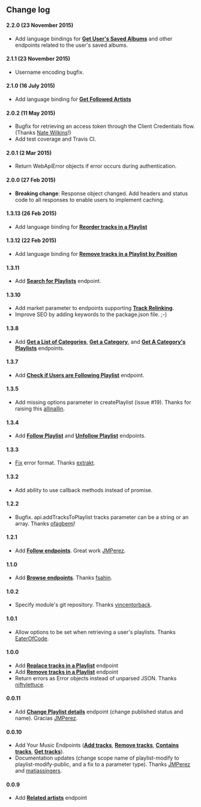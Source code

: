 ## Change log

#### 2.2.0 (23 November 2015)
- Add language bindings for **[Get User's Saved Albums](https://developer.spotify.com/web-api/get-users-saved-albums/)** and other endpoints related to the user's saved albums.

#### 2.1.1 (23 November 2015)
- Username encoding bugfix.

#### 2.1.0 (16 July 2015)
- Add language binding for **[Get Followed Artists](https://developer.spotify.com/web-api/get-followed-artists/)**

#### 2.0.2 (11 May 2015)
- Bugfix for retrieving an access token through the Client Credentials flow. (Thanks [Nate Wilkins](https://github.com/Nate-Wilkins)!)
- Add test coverage and Travis CI.

#### 2.0.1 (2 Mar 2015)
- Return WebApiError objects if error occurs during authentication.

#### 2.0.0 (27 Feb 2015)
- **Breaking change**: Response object changed. Add headers and status code to all responses to enable users to implement caching.

#### 1.3.13 (26 Feb 2015)
- Add language binding for **[Reorder tracks in a Playlist](https://developer.spotify.com/web-api/reorder-playlists-tracks/)**

#### 1.3.12 (22 Feb 2015)
- Add language binding for **[Remove tracks in a Playlist by Position](https://developer.spotify.com/web-api/remove-tracks-playlist/)**

#### 1.3.11
- Add **[Search for Playlists](https://developer.spotify.com/web-api/search-item/)** endpoint.

#### 1.3.10
- Add market parameter to endpoints supporting **[Track Relinking](https://developer.spotify.com/web-api/track-relinking-guide/)**.
- Improve SEO by adding keywords to the package.json file. ;-)

#### 1.3.8
- Add **[Get a List of Categories](https://developer.spotify.com/web-api/get-list-categories/)**, **[Get a Category](https://developer.spotify.com/web-api/get-category/)**, and **[Get A Category's Playlists](https://developer.spotify.com/web-api/get-categorys-playlists/)** endpoints.

#### 1.3.7
- Add **[Check if Users are Following Playlist](https://developer.spotify.com/web-api/check-user-following-playlist/)** endpoint.

#### 1.3.5
- Add missing options parameter in createPlaylist (issue #19). Thanks for raising this [allinallin](https://github.com/allinallin).

#### 1.3.4
- Add **[Follow Playlist](https://developer.spotify.com/web-api/follow-playlist/)** and **[Unfollow Playlist](https://developer.spotify.com/web-api/unfollow-playlist/)** endpoints.

#### 1.3.3
- [Fix](https://github.com/thelinmichael/spotify-web-api-node/pull/18) error format. Thanks [extrakt](https://github.com/extrakt).

#### 1.3.2
- Add ability to use callback methods instead of promise.

#### 1.2.2
- Bugfix. api.addTracksToPlaylist tracks parameter can be a string or an array. Thanks [ofagbemi](https://github.com/ofagbemi)!

#### 1.2.1
- Add **[Follow endpoints](https://developer.spotify.com/web-api/web-api-follow-endpoints/)**. Great work [JMPerez](https://github.com/JMPerez).

#### 1.1.0
- Add **[Browse endpoints](https://developer.spotify.com/web-api/browse-endpoints/)**. Thanks [fsahin](https://github.com/fsahin).

#### 1.0.2
- Specify module's git repository. Thanks [vincentorback](https://github.com/vincentorback).

#### 1.0.1
- Allow options to be set when retrieving a user's playlists. Thanks [EaterOfCode](https://github.com/EaterOfCode).

#### 1.0.0

- Add **[Replace tracks in a Playlist](https://developer.spotify.com/web-api/replace-playlists-tracks/)** endpoint
- Add **[Remove tracks in a Playlist](https://developer.spotify.com/web-api/remove-tracks-playlist/)** endpoint
- Return errors as Error objects instead of unparsed JSON. Thanks [niftylettuce](https://github.com/niftylettuce).

#### 0.0.11

- Add **[Change Playlist details](https://developer.spotify.com/web-api/change-playlist-details/)** endpoint (change published status and name). Gracias [JMPerez](https://github.com/JMPerez).

#### 0.0.10

- Add Your Music Endpoints (**[Add tracks](https://developer.spotify.com/web-api/save-tracks-user/)**, **[Remove tracks](https://developer.spotify.com/web-api/remove-tracks-user/)**, **[Contains tracks](https://developer.spotify.com/web-api/check-users-saved-tracks/)**, **[Get tracks](https://developer.spotify.com/web-api/get-users-saved-tracks/)**).
- Documentation updates (change scope name of playlist-modify to playlist-modify-public, and a fix to a parameter type). Thanks [JMPerez](https://github.com/JMPerez) and [matiassingers](https://github.com/matiassingers).

#### 0.0.9

- Add **[Related artists](https://developer.spotify.com/web-api/get-related-artists/)** endpoint